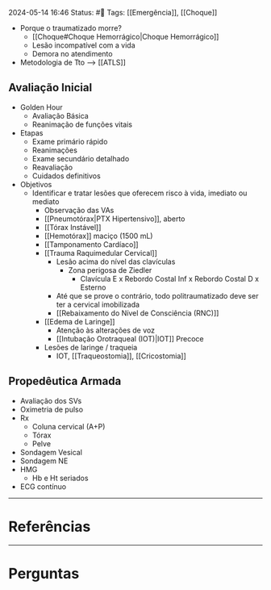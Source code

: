 2024-05-14 16:46
Status: #🌱 
Tags: [[Emergência]], [[Choque]]
<br/>
- Porque o traumatizado morre?
	- [[Choque#Choque Hemorrágico|Choque Hemorrágico]]
	- Lesão incompatível com a vida
	- Demora no atendimento
- Metodologia de Tto --> [[ATLS]]
## Avaliação Inicial
- Golden Hour
	- Avaliação Básica
	- Reanimação de funções vitais
- Etapas
	- Exame primário rápido
	- Reanimações
	- Exame secundário detalhado
	- Reavaliação
	- Cuidados definitivos
- Objetivos
	- Identificar e tratar lesões que oferecem risco à vida, imediato ou mediato
		- Observação das VAs
		- [[Pneumotórax|PTX Hipertensivo]], aberto
		- [[Tórax Instável]]
		- [[Hemotórax]] maciço (1500 mL)
		- [[Tamponamento Cardíaco]]
		- [[Trauma Raquimedular Cervical]]
			- Lesão acima do nível das clavículas
				- Zona perigosa de Ziedler
					- Clavícula E x Rebordo Costal Inf x Rebordo Costal D x Esterno
			- Até que se prove o contrário, todo politraumatizado deve ser ter a cervical imobilizada
			- [[Rebaixamento do Nível de Consciência (RNC)]]
		- [[Edema de Laringe]]
			- Atenção às alterações de voz
			- [[Intubação Orotraqueal (IOT)|IOT]] Precoce
		- Lesões de laringe / traqueia
			- IOT, [[Traqueostomia]], [[Cricostomia]]
## Propedêutica Armada
- Avaliação dos SVs
- Oximetria de pulso
- Rx
	- Coluna cervical (A+P)
	- Tórax
	- Pelve
- Sondagem Vesical
- Sondagem NE
- HMG
	- Hb e Ht seriados
- ECG contínuo





____
# Referências
---
# Perguntas

